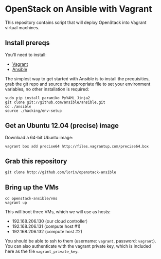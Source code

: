 # OpenStack on Ansible with Vagrant

This repository contains script that will deploy OpenStack into Vagrant virtual machines.

## Install prereqs

You'll need to install:

 * [Vagrant](http://vagrantup.com)
 * [Ansible](http://ansible.github.com)

The simplest way to get started with Ansible is to install the prequisities,  grab the git repo and source the appropriate file to set your environment variables, no other installation is required:

	sudo pip install paramiko PyYAML Jinja2
	git clone git://github.com/ansible/ansible.git
	cd ./ansible
	source ./hacking/env-setup

## Get an Ubuntu 12.04 (precise) image

Download a 64-bit Ubuntu image:

	vagrant box add precise64 http://files.vagrantup.com/precise64.box

## Grab this repository

	git clone http://github.com/lorin/openstack-ansible

## Bring up the VMs

	cd openstack-ansible/vms
	vagrant up

This will boot three VMs, which we will use as hosts:

 * 192.168.206.130 (our cloud controller)
 * 192.168.206.131 (compute host #1)
 * 192.168.206.132 (compute host #2)


You should be able to ssh to them (username: `vagrant`, password: `vagrant`).
You can also authenticate  with the vagrant private key, which is included
here as the file `vagrant_private_key`.


